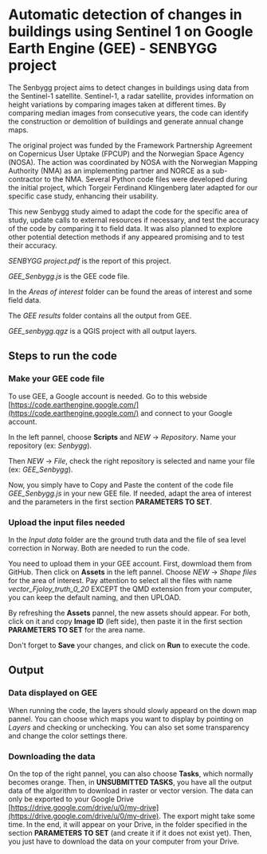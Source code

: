 # Automatic detection of changes in buildings using Sentinel 1 on Google Earth Engine (GEE) - SENBYGG project

The Senbygg project aims to detect changes in buildings using data from the Sentinel-1 satellite. Sentinel-1, a radar satellite, provides information on height variations by comparing images taken at different times. By comparing median images from consecutive years, the code can identify the construction or demolition of buildings and generate annual change maps.

The original project was funded by the Framework Partnership Agreement on Copernicus User Uptake (FPCUP) and the Norwegian Space Agency (NOSA). The action was coordinated by NOSA with the Norwegian Mapping Authority (NMA) as an implementing partner and NORCE as a sub-contractor to the NMA. Several Python code files were developed during the initial project, which Torgeir Ferdinand Klingenberg later adapted for our specific case study, enhancing their usability.

This new Senbygg study aimed to adapt the code for the specific area of study, update calls to external resources if necessary, and test the accuracy of the code by comparing it to field data. It was also planned to explore other potential detection methods if any appeared promising and to test their accuracy.

*SENBYGG project.pdf* is the report of this project.

*GEE_Senbygg.js* is the GEE code file.

In the *Areas of interest* folder can be found the areas of interest and some field data.

The *GEE results* folder contains all the output from GEE.

*GEE_senbygg.qgz* is a QGIS project with all output layers.

## Steps to run the code

### Make your GEE code file

To use GEE, a Google account is needed. Go to this webside [https://code.earthengine.google.com/](https://code.earthengine.google.com/) and connect to your Google account.

In the left pannel, choose **Scripts** and *NEW* -> *Repository*. Name your repository (ex: *Senbygg*).

Then *NEW* -> *File*, check the right repository is selected and name your file (ex: *GEE_Senbygg*).

Now, you simply have to Copy and Paste the content of the code file *GEE_Senbygg.js* in your new GEE file. If needed, adapt the area of interest and the parameters in the first section **PARAMETERS TO SET**.

### Upload the input files needed

In the *Input data* folder are the ground truth data and the file of sea level correction in Norway. Both are needed to run the code.

You need to upload them in your GEE account. First, dowmload them from GitHub. 
Then click on **Assets** in the left pannel. Choose *NEW* -> *Shape files* for the area of interest. Pay attention to select all the files with name *vector_Fjoloy_truth_0_20* EXCEPT the QMD extension from your computer, you can keep the default naming, and then UPLOAD.

By refreshing the **Assets** pannel, the new assets should appear. For both, click on it and copy **Image ID** (left side), then paste it in the first section **PARAMETERS TO SET** for the area name.

Don't forget to **Save** your changes, and click on **Run** to execute the code.

## Output

### Data displayed on GEE

When running the code, the layers should slowly appeard on the down map pannel. You can choose which maps you want to display by pointing on *Layers* and checking or unchecking. You can also set some transparency and change the color settings there.

### Downloading the data

On the top of the right pannel, you can also choose **Tasks**, which normally becomes orange. Then, in **UNSUBMITTED TASKS**, you have all the output data of the algorithm to download in raster or vector version. 
The data can only be exported to your Google Drive [https://drive.google.com/drive/u/0/my-drive](https://drive.google.com/drive/u/0/my-drive). The export might take some time. In the end, it will appear on your Drive, in the folder specified in the section **PARAMETERS TO SET** (and create it if it does not exist yet). Then, you just have to download the data on your computer from your Drive.

